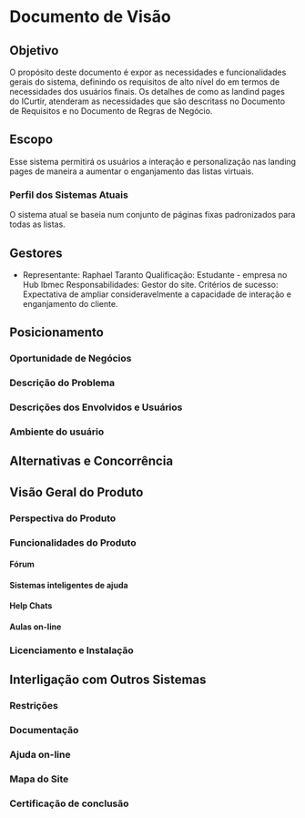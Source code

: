 # Documento de Visão

## Objetivo

O propósito deste documento é expor as necessidades e funcionalidades gerais do sistema, definindo os requisitos de alto nível do em termos de necessidades dos usuários finais.
Os detalhes de como as landind pages do ICurtir, atenderam as necessidades que são descritass no Documento de Requisitos e no
Documento de Regras de Negócio.

## Escopo

Esse sistema permitirá os usuários a interação e personalização nas landing pages de maneira a aumentar o enganjamento das listas virtuais.

### Perfil dos Sistemas Atuais

O sistema atual se baseia num conjunto de páginas fixas padronizados para todas as listas.

## Gestores
* Representante: Raphael Taranto
Qualificação: Estudante - empresa no Hub Ibmec
Responsabilidades: Gestor do site.
Critérios de sucesso: Expectativa de ampliar consideravelmente a capacidade de interação e enganjamento do cliente.

## Posicionamento

### Oportunidade de Negócios

### Descrição do Problema

### Descrições dos Envolvidos e Usuários

### Ambiente do usuário

## Alternativas e Concorrência

## Visão Geral do Produto

### Perspectiva do Produto

### Funcionalidades do Produto

#### Fórum

#### Sistemas inteligentes de ajuda

#### Help Chats

#### Aulas on-line

### Licenciamento e Instalação

## Interligação com Outros Sistemas

### Restrições

### Documentação

### Ajuda on-line

### Mapa do Site

### Certificação de conclusão
